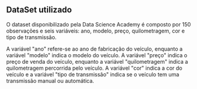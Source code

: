 ## DataSet utilizado

O dataset disponibilizado pela Data Science Academy é composto por 150 observações e seis variáveis: ano, modelo, preço, quilometragem, cor e tipo de transmissão. 

A variável "ano" refere-se ao ano de fabricação do veículo, enquanto a variável "modelo" indica o modelo do veículo. A variável "preço" indica o preço de venda do veículo, enquanto a variável "quilometragem" indica a quilometragem percorrida pelo veículo. A variável "cor" indica a cor do veículo e a variável "tipo de transmissão" indica se o veículo tem uma transmissão manual ou automática.
